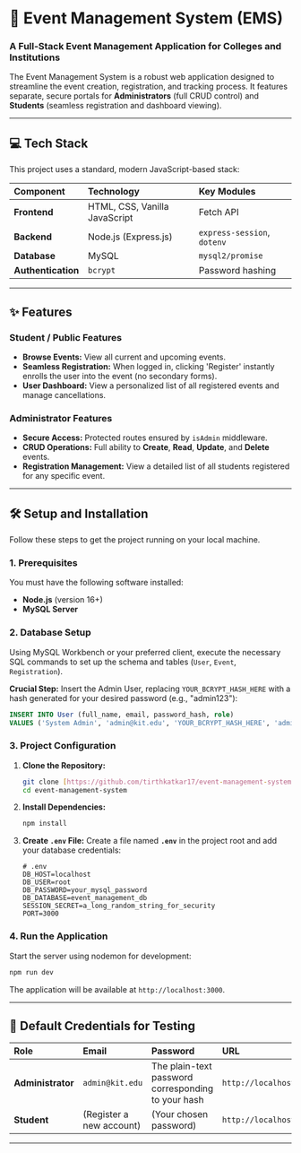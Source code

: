 # 🚀 Event Management System (EMS)

### A Full-Stack Event Management Application for Colleges and Institutions

The Event Management System is a robust web application designed to streamline the event creation, registration, and tracking process. It features separate, secure portals for **Administrators** (full CRUD control) and **Students** (seamless registration and dashboard viewing).

---

## 💻 Tech Stack

This project uses a standard, modern JavaScript-based stack:

| Component | Technology | Key Modules |
| :--- | :--- | :--- |
| **Frontend** | HTML, CSS, Vanilla JavaScript | Fetch API |
| **Backend** | Node.js (Express.js) | `express-session`, `dotenv` |
| **Database** | MySQL | `mysql2/promise` |
| **Authentication** | `bcrypt` | Password hashing |

---

## ✨ Features

### Student / Public Features

* **Browse Events:** View all current and upcoming events.
* **Seamless Registration:** When logged in, clicking 'Register' instantly enrolls the user into the event (no secondary forms).
* **User Dashboard:** View a personalized list of all registered events and manage cancellations.

### Administrator Features

* **Secure Access:** Protected routes ensured by `isAdmin` middleware.
* **CRUD Operations:** Full ability to **Create**, **Read**, **Update**, and **Delete** events.
* **Registration Management:** View a detailed list of all students registered for any specific event.

---

## 🛠️ Setup and Installation

Follow these steps to get the project running on your local machine.

### 1. Prerequisites

You must have the following software installed:

* **Node.js** (version 16+)
* **MySQL Server**

### 2. Database Setup

Using MySQL Workbench or your preferred client, execute the necessary SQL commands to set up the schema and tables (`User`, `Event`, `Registration`).

**Crucial Step:** Insert the Admin User, replacing `YOUR_BCRYPT_HASH_HERE` with a hash generated for your desired password (e.g., "admin123"):

```sql
INSERT INTO User (full_name, email, password_hash, role)
VALUES ('System Admin', 'admin@kit.edu', 'YOUR_BCRYPT_HASH_HERE', 'admin');
```

### 3. Project Configuration

1.  **Clone the Repository:**
    ```bash
    git clone [https://github.com/tirthkatkar17/event-management-system.git](https://github.com/tirthkatkar17/event-management-system.git)
    cd event-management-system
    ```
2.  **Install Dependencies:**
    ```bash
    npm install
    ```
3.  **Create `.env` File:** Create a file named **`.env`** in the project root and add your database credentials:
    ```env
    # .env
    DB_HOST=localhost
    DB_USER=root
    DB_PASSWORD=your_mysql_password
    DB_DATABASE=event_management_db
    SESSION_SECRET=a_long_random_string_for_security
    PORT=3000
    ```

### 4. Run the Application

Start the server using nodemon for development:

```bash
npm run dev
```
The application will be available at `http://localhost:3000`.

---

## 🔑 Default Credentials for Testing

| Role | Email | Password | URL |
| :--- | :--- | :--- | :--- |
| **Administrator** | `admin@kit.edu` | The plain-text password corresponding to your hash | `http://localhost:3000/login.html` |
| **Student** | (Register a new account) | (Your chosen password) | `http://localhost:3000/registration.html` |

---
